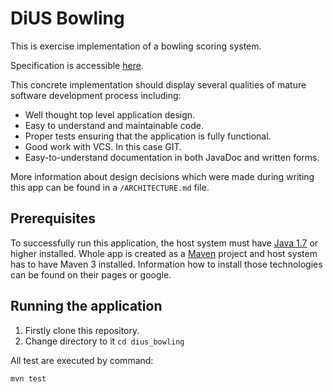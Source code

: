 DiUS Bowling
============
This is exercise implementation of a bowling scoring system.

Specification is accessible [here](https://gist.github.com/codingricky/2913943).

This concrete implementation should display several qualities of mature software development process including:

* Well thought top level application design.
* Easy to understand and maintainable code.
* Proper tests ensuring that the application is fully functional.
* Good work with VCS. In this case GIT.
* Easy-to-understand documentation in both JavaDoc and written forms.

More information about design decisions which were made during writing this app can be found in a `/ARCHITECTURE.md` file.

Prerequisites
-------------
To successfully run this application, the host system must have [Java 1.7](https://www.java.com/en/download/) or higher installed.
Whole app is created as a [Maven](http://maven.apache.org/what-is-maven.html) project and host system has to have Maven 3 installed. Information how to install those technologies can be found on their pages or google.

Running the application
-----------------------
1. Firstly clone this repository.
2. Change directory to it `cd dius_bowling`

All test are executed by command:

    mvn test
